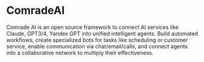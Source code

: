 # ComradeAI
Comrade AI is an open source framework to connect AI services like Claude, GPT3/4, Yandex GPT into unified intelligent agents. Build automated workflows, create specialized bots for tasks like scheduling or customer service, enable communication via chat/email/calls, and connect agents into a collaborative network to multiply their effectiveness.
